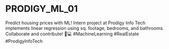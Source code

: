 # PRODIGY_ML_01
Predict housing prices with ML! Intern project at Prodigy Info Tech implements linear regression using sq. footage, bedrooms, and bathrooms. Collaborate and contribute! 🏡💻 #MachineLearning #RealEstate #ProdigyInfoTech
